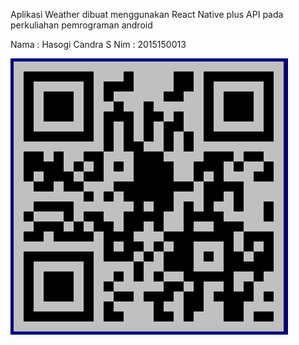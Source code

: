 Aplikasi Weather dibuat menggunakan React Native plus API pada perkuliahan pemrograman android

Nama : Hasogi Candra S
Nim : 2015150013

![alt text](https://github.com/satelittle/appWeather-withAPI/blob/master/barcode.PNG)
